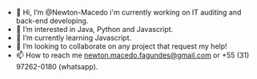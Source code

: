 - 👋 Hi, I’m @Newton-Macedo i'm currently working on IT auditing and back-end developing.
- 👀 I’m interested in Java, Python and Javascript.
- 🌱 I’m currently learning Javascript.
- 💞️ I’m looking to collaborate on any project that request my help!
- 📫 How to reach me newton.macedo.fagundes@gmail.com or +55 (31) 97262-0180 (whatsapp).

